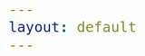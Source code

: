 ```yaml
---
layout: default
---
```

<style>
  /* General font size for all span elements */
  span {
    font-size: 25px; /* Change this value as needed */
  }

  /* Specific font size for elements with specific IDs
  #hello, #summary, #capabilities, #letsgo {
    font-size: 25px;
  }


  #typed-static {
    font-size: 25px; 
     } 
  */
@keyframes fadeIn {
  0% { opacity: 0; }
  100% { opacity: 1; }
}

#typed-static {
  animation: fadeIn ease-in 1s; /* Adjust the duration (1s) as needed */
  animation-delay: 4s; /* Adjust the delay as needed */
  animation-fill-mode: forwards; /* Keeps the element in the final state of the animation */
  opacity: 0; /* Start with the element invisible */
}
</style>


<span id="hello"></span>
<br>
<br>
<span id="summary"></span>
<br>
<br>
<span id="typed-static">I can help you:</span>
<span id="capabilities"></span>
<br>
<br>
<span id="letsgo"></span>



<!-- Load library from the CDN -->
<script src="https://unpkg.com/typed.js@2.1.0/dist/typed.umd.js"></script>

<!-- HELLO NAME TYPED TEXT -->
<script>
  var hello = new Typed('#hello', {
    strings: [
    'Hey <strong class="typed-strong" style= "color: black;">Brian,</strong>'
  ],
    typeSpeed: 30,
    startDelay: 250,
    smartBackspace: false,
    loop: false,
    backDelay: 1000, // Delay period after the text is typed out
    showCursor: false,
    cursorChar: '|', 
    preStringTyped: function(arrayPos, self) {
      if (arrayPos === 0) {
        document.getElementById('typed-static').style.visibility = 'visible';
      }
    },
    onReset: function(self) {
      document.getElementById('typed-static').style.visibility = 'hidden';
    }
  });
</script>

<!-- SUMMARY TYPED TEXT -->
<script>
  var summary = new Typed('#summary', {
    strings: [
       'You have <strong class="typed-strong"><a href="/brian-landru/your-vacancies/">44 vacancies</a></strong> across 25 of your 28 properties.',
    ],
    typeSpeed: 30,
    startDelay: 1500,
    smartBackspace: false,
    loop: false,
    backDelay: 1000, // Delay period after the text is typed out
    showCursor: false,
    cursorChar: '|', 
    contentType: 'html', // 
    preStringTyped: function(arrayPos, self) {
      if (arrayPos === 0) {
        document.getElementById('typed-static').style.visibility = 'visible';
      }
    },
    onReset: function(self) {
      document.getElementById('typed-static').style.visibility = 'hidden';
    }
  });
</script>



<!-- CAPABILITIES TYPED TEXT -->
<script>
  var capabilities = new Typed('#capabilities', {
    strings: [
    '<strong class="typed-strong">find the best tenants</strong>',
    '<strong class="typed-strong">reduce time off market</strong>',
    '<strong class="typed-strong">minimize turnover</strong>', 
    '<strong class="typed-strong">optimize tenant mix</strong>', 
    '<strong class="typed-strong">close deals faster</strong>',
    '<strong class="typed-strong">improve NOI</strong>'
  ],
    typeSpeed: 30,
    backSpeed: 10,
    startDelay: 5000,
    smartBackspace: true,
    loop: true,
    backDelay: 1000, // Delay period after the text is typed out
    showCursor: false,
    cursorChar: '|', 
    preStringTyped: function(arrayPos, self) {
      if (arrayPos === 0) {
        document.getElementById('typed-static').style.visibility = 'visible';
      }
    },
    onReset: function(self) {
      document.getElementById('typed-static').style.visibility = 'hidden';
    }
  });
</script>

<!-- CALL TO ACTION -->

<script>
  var letsgo = new Typed('#letsgo', {
  strings: [
      '<a href="/brian-landru/your-vacancies/" class="typed-strong" style="color: gold;" class="arrow-link"><strong>Let\'s get started </strong></a> <a href="/brian-landru/your-vacancies/" class="arrow-link"> </a>'
    ],
  // strings: [
  //   '<a href="/brian-landru/your-vacancies/" class="typed-strong arrow-link";><strong>Let\'s get started</strong></a>'
  // ],
    typeSpeed: 30,
    startDelay: 9000,
    smartBackspace: false,
    loop: false,
    backDelay: 500, // Delay period after the text is typed out
    showCursor: false,
    cursorChar: ' ▶', 
    preStringTyped: function(arrayPos, self) {
      if (arrayPos === 0) {
        document.getElementById('typed-static').style.visibility = 'visible';
      }
    },
    onReset: function(self) {
      document.getElementById('typed-static').style.visibility = 'hidden';
    }
  });
</script>

<script src="https://cdnjs.cloudflare.com/ajax/libs/animejs/3.2.1/anime.min.js"></script>

<script>
  document.addEventListener("DOMContentLoaded", function() {
    const anim = anime.timeline({
      loop: true,
      direction: 'alternate',
    });

    anim
      .add({
        targets: '.hexagon-container #hexagon path',
        strokeDashoffset: [anime.setDashoffset, 0],
        easing: 'easeInOutQuart',
        duration: 2000,
        delay: function(el, i) { return i * 250 },
      })
      .add({
        targets: '.hexagon-container #hexagon #B',
        duration: 1000,
        opacity: 1,
        easing: 'easeInOutQuart'
      });
  });
</script>
